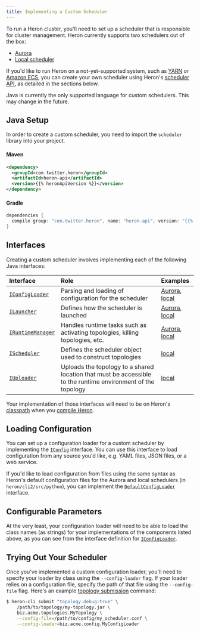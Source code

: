 ```yaml
---
title: Implementing a Custom Scheduler
---
```


To run a Heron cluster, you'll need to set up a scheduler that is responsible
for cluster management. Heron currently supports two schedulers out of the box:

* [Aurora](../../operators/deployment/schedulers/aurora)
* [Local scheduler](../../operators/deployment/schedulers/local)

If you'd like to run Heron on a not-yet-supported system, such as
[YARN](https://hadoop.apache.org/docs/current/hadoop-yarn/hadoop-yarn-site/YARN.html)
or [Amazon ECS](https://aws.amazon.com/ecs/), you can create your own scheduler
using Heron's [scheduler API](/api/scheduler/index.html), as detailed in the
sections below.

Java is currently the only supported language for custom schedulers. This may
change in the future.

## Java Setup

In order to create a custom scheduler, you need to import the `scheduler`
library into your project.

#### Maven

```xml
<dependency>
  <groupId>com.twitter.heron</groupId>
  <artifactId>heron-api</artifactId>
  <version>{{% heronApiVersion %}}</version>
</dependency>
```

#### Gradle

```groovy
dependencies {
  compile group: "com.twitter.heron", name: "heron-api", version: "{{% heronApiVersion %}}"
}
```

## Interfaces

Creating a custom scheduler involves implementing each of the following Java
interfaces:

Interface | Role | Examples
:-------- |:---- |:--------
[`IConfigLoader`](/api/com/twitter/heron/spi/scheduler/IConfigLoader.html) | Parsing and loading of configuration for the scheduler | [Aurora](/api/scheduler/com/twitter/heron/scheduler/aurora/AuroraConfigLoader.html), [local](/api/scheduler/com/twitter/heron/scheduler/local/LocalConfigLoader.html)
[`ILauncher`](/api/com/twitter/heron/spi/scheduler/ILauncher.html) | Defines how the scheduler is launched | [Aurora](/api/scheduler/com/twitter/heron/scheduler/aurora/AuroraLauncher.html), [local](/api/scheduler/com/twitter/heron/scheduler/local/LocalLauncher.html)
[`IRuntimeManager`](/api/com/twitter/heron/spi/scheduler/IRuntimeManager.html) | Handles runtime tasks such as activating topologies, killing topologies, etc. | [Aurora](/api/scheduler/com/twitter/heron/scheduler/aurora/AuroraTopologyRuntimeManager.html), [local](/api/scheduler/com/twitter/heron/scheduler/local/LocalTopologyRuntimeManager.html)
[`IScheduler`](/api/com/twitter/heron/spi/scheduler/IScheduler.html) | Defines the scheduler object used to construct topologies | [local](/api/scheduler/com/twitter/heron/scheduler/local/LocalScheduler.html)
[`IUploader`](/api/com/twitter/heron/spi/scheduler/IUploader.html) | Uploads the topology to a shared location that must be accessible to the runtime environment of the topology | [local](/api/scheduler/com/twitter/heron/scheduler/local/LocalUploader.html)

Your implementation of those interfaces will need to be on Heron's
[classpath](https://docs.oracle.com/javase/tutorial/essential/environment/paths.html)
when you [compile Heron](../../developers/compiling).

## Loading Configuration

You can set up a configuration loader for a custom scheduler by implementing the
[`IConfig`](/api/com/twitter/heron/spi/scheduler/IConfig.html)
interface. You can use this interface to load configuration from any source
you'd like, e.g. YAML files, JSON files, or a web service.

If you'd like to load configuration from files using the same syntax as Heron's
default configuration files for the Aurora and local schedulers (in
`heron/cli2/src/python`), you can implement the
[`DefaultConfigLoader`](/api/scheduler/com/twitter/heron/scheduler/util/DefaultConfigLoader.html)
interface.

## Configurable Parameters

At the very least, your configuration loader will need to be able to load the
class names (as strings) for your implementations of the components listed
above, as you can see from the interface definition for
[`IConfigLoader`](/api/com/twitter/heron/spi/scheduler/IConfigLoader.html).

## Trying Out Your Scheduler

Once you've implemented a custom configuration loader, you'll need to specify
your loader by class using the `--config-loader` flag. If your loader relies on
a configuration file, specify the path of that file using the `--config-file`
flag. Here's an example [topology
submission](../../operators/heron-cli#submitting-a-topology) command:

```bash
$ heron-cli submit "topology.debug:true" \
    /path/to/topology/my-topology.jar \
    biz.acme.topologies.MyTopology \
    --config-file=/path/to/config/my_scheduler.conf \
    --config-loader=biz.acme.config.MyConfigLoader
```
